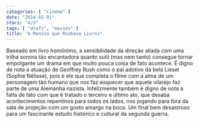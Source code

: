 ```yaml
---
categories: [ "cinema" ]
date: "2014-02-01"
stars: "4/5"
tags: [ "draft", "movies" ]
title: "A Menina que Roubava Livros"
---
```

Baseado em livro homônimo, a sensibilidade da direção aliada com uma trilha sonora tão encantadora quanto sutil (mas nem tanto) consegue tornar empolgante um drama em que muito pouca coisa de fato acontece. É digno de nota a atuação de Geoffrey Rush como o pai adotivo da bela Liesel (Sophie Nélisse), pois é ele que completa o filme com a alma de um personagem tão humano que nos faz esquecer que aquele vilarejo faz parte de uma Alemanha nazista. Infelizmente também é digno de nota a falta de tato com que é tratado o terceiro e último ato, que desaba acontecimentos repentinos para todos os lados, nos jogando para fora da sala de projeção com um gosto amargo na boca. Um final bem desastroso para um fascinante estudo histórico e cultural da segunda guerra.
